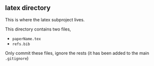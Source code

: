 ## latex directory

This is where the latex subproject lives.

This directory contains two files,
- `paperName.tex`
- `refs.bib`

Only commit these files, ignore the rests (it has been added to the main `.gitignore`)